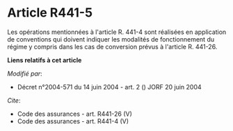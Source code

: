 # Article R441-5

Les opérations mentionnées à l'article R. 441-4 sont réalisées en application de conventions qui doivent indiquer les
modalités de fonctionnement du régime y compris dans les cas de conversion prévus à l'article R. 441-26.

**Liens relatifs à cet article**

_Modifié par_:

  - Décret n°2004-571 du 14 juin 2004 - art. 2 () JORF 20 juin 2004

_Cite_:

  - Code des assurances - art. R441-26 (V)
  - Code des assurances - art. R441-4 (V)
